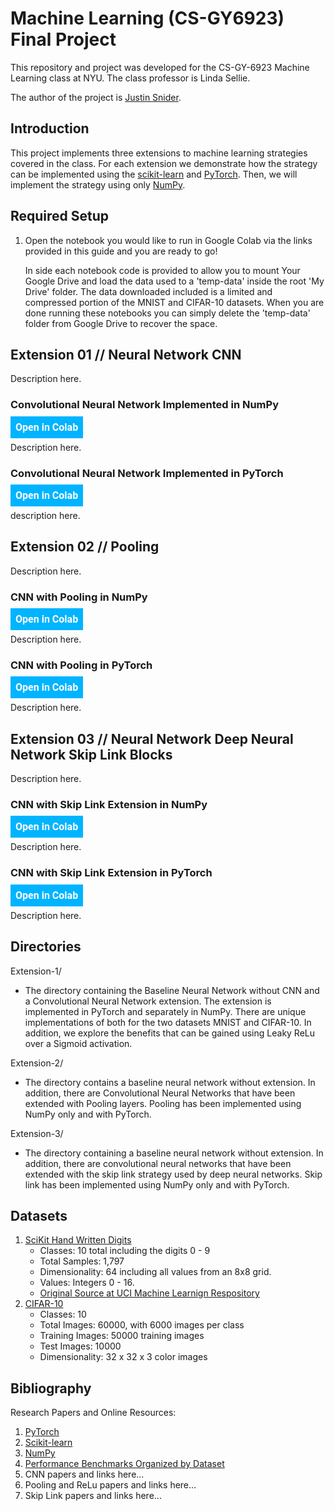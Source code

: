 # Machine Learning (CS-GY6923) Final Project

This repository and project was developed for the CS-GY-6923 Machine Learning class at NYU. The class professor is Linda Sellie. 

The author of the project is [Justin Snider](https://github.com/aobject/). 

## Introduction

This project implements three extensions to machine learning strategies covered in the class. For each extension we demonstrate how the strategy can be implemented using the [scikit-learn](https://scikit-learn.org/stable/) and [PyTorch](https://pytorch.org/). Then, we will implement the strategy using only [NumPy](https://numpy.org/). 

## Required Setup

1. Open the notebook you would like to run in Google Colab via the links provided in this guide and you are ready to go! 

   In side each notebook code is provided to allow you to mount Your Google Drive and load the data used to a 'temp-data' inside the root 'My Drive' folder. The data downloaded included is a limited and compressed portion of the MNIST and CIFAR-10 datasets. When you are done running these notebooks you can simply delete the 'temp-data' folder from Google Drive to recover the space. 




## Extension 01 // Neural Network CNN

Description here. 

### Convolutional Neural Network Implemented in NumPy

<a href="https://colab.research.google.com/github/aobject/NYU-ML-Project/blob/master/Extension-1/extended_implementation_using_numpy.ipynb" style="text-decoration: none;font-family: Roboto, sans-serif;color: white;font-weight: bold;font-size: 16px;padding:8px;margin-top:4px;8px;margin-bottom:4px;background:#00B4FF;">Open in Colab</a>

Description here.



### Convolutional Neural Network Implemented in PyTorch

<a href="https://colab.research.google.com/github/aobject/NYU-ML-Project/blob/master/Extension-1/scikit_pytorch_implementation.ipynb" style="text-decoration: none;font-family: Roboto, sans-serif;color: white;font-weight: bold;font-size: 16px;padding:8px;margin-top:4px;8px;margin-bottom:4px;background:#00B4FF;">Open in Colab</a>

description here. 



## Extension 02 // Pooling

Description here. 

### CNN with Pooling in NumPy

<a href="https://colab.research.google.com/github/aobject/NYU-ML-Project/blob/master/Extension-2/extended_implementation_using_numpy.ipynb" style="text-decoration: none;font-family: Roboto, sans-serif;color: white;font-weight: bold;font-size: 16px;padding:8px;margin-top:4px;8px;margin-bottom:4px;background:#00B4FF;">Open in Colab</a>

Description here. 

### CNN with Pooling in PyTorch

<a href="https://colab.research.google.com/github/aobject/NYU-ML-Project/blob/master/Extension-2/scikit_pytorch_implementation.ipynb" style="text-decoration: none;font-family: Roboto, sans-serif;color: white;font-weight: bold;font-size: 16px;padding:8px;margin-top:4px;8px;margin-bottom:4px;background:#00B4FF;">Open in Colab</a>

Description here. 



## Extension 03 // Neural Network Deep Neural Network Skip Link Blocks

Description here.

### CNN with Skip Link Extension in NumPy

<a href="https://colab.research.google.com/github/aobject/NYU-ML-Project/blob/master/Extension-3/extended_implementation_using_numpy.ipynb" style="text-decoration: none;font-family: Roboto, sans-serif;color: white;font-weight: bold;font-size: 16px;padding:8px;margin-top:4px;8px;margin-bottom:4px;background:#00B4FF;">Open in Colab</a>

Description here. 

### CNN with Skip Link Extension in PyTorch

<a href="https://colab.research.google.com/github/aobject/NYU-ML-Project/blob/master/Extension-3/scikit_pytorch_implementation.ipynb" style="text-decoration: none;font-family: Roboto, sans-serif;color: white;font-weight: bold;font-size: 16px;padding:8px;margin-top:4px;8px;margin-bottom:4px;background:#00B4FF;">Open in Colab</a>

Description here. 



## Directories

Extension-1/		

* The directory containing the Baseline Neural Network without CNN and a Convolutional Neural Network extension. The extension is implemented in PyTorch and separately in NumPy. There are unique implementations of both for the two datasets MNIST and CIFAR-10. In addition, we explore the benefits that can be gained using Leaky ReLu over a Sigmoid activation. 

Extension-2/

* The directory contains a baseline neural network without extension. In addition, there are Convolutional Neural Networks that have been extended with Pooling layers. Pooling has been implemented using NumPy only and with PyTorch. 

Extension-3/

* The directory containing a baseline neural network without extension. In addition, there are convolutional neural networks that have been extended with the skip link strategy used by deep neural networks. Skip link has been implemented using NumPy only and with PyTorch. 



## Datasets

1. [SciKit Hand Written Digits](https://scikit-learn.org/stable/modules/generated/sklearn.datasets.load_digits.html)
	* Classes: 10 total including the digits 0 - 9
	* Total Samples: 1,797
	* Dimensionality: 64 including all values from an 8x8 grid.
	* Values: Integers 0 - 16. 
	* [Original Source at UCI Machine Learnign Respository](https://archive.ics.uci.edu/ml/datasets/Optical+Recognition+of+Handwritten+Digits)
2. [CIFAR-10 ](https://www.cs.toronto.edu/~kriz/cifar.html)
	* Classes: 10
	* Total Images: 60000, with 6000 images per class
	* Training Images: 50000 training images
	* Test Images: 10000
	* Dimensionality: 32 x 32 x 3 color images

## Bibliography

Research Papers and Online Resources: 

1. [PyTorch](https://pytorch.org/)
2. [Scikit-learn](https://scikit-learn.org/)
3. [NumPy](https://numpy.org/)
4. [Performance Benchmarks Organized by Dataset](https://rodrigob.github.io/are_we_there_yet/build/classification_datasets_results.html)
5. CNN papers and links here...
6. Pooling and ReLu papers and links here...
7. Skip Link papers and links here... 
<!--stackedit_data:
eyJoaXN0b3J5IjpbLTU3OTMxMjAxNCwtMTA0NzIwOTQwM119
-->